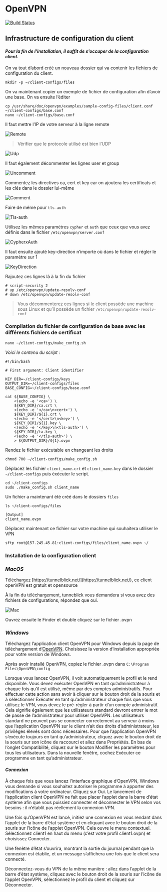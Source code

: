 # OpenVPN

[![Build Status](https://travis-ci.org/joemccann/dillinger.svg?branch=master)](https://travis-ci.org/joemccann/dillinger)

## Infrastructure de configuration du client

#### _Pour la fin de l'installation, il suffit de s'occuper de la configuration client._


On va tout d’abord créé un nouveau dossier qui va contenir les fichiers de configuration du client.

````shell
mkdir -p ~/client-configs/files
````
On va maintenant copier un exemple de fichier de configuration afin d’avoir une base. On va ensuite l’éditer

````shell
cp /usr/share/doc/openvpn/examples/sample-config-files/client.conf ~/client-configs/base.conf
nano ~/client-configs/base.conf
````

Il faut mettre l’IP de votre serveur à la ligne remote

![Remote](remote.png)

> Vérifier que le protocole utilisé est bien l’UDP

![Udp](udp.png)

Il faut également décommenter les lignes user et group

![Uncomment](uncomment.png)

Commentez les directives ca, cert et key car on ajoutera les certificats et les clés dans le dossier lui-même

![Comment](comment.png)

Faire de même pour ``tls-auth``

![Tls-auth](tls-auth.png)

Utilisez les mêmes paramètres ``cypher`` et ``auth`` que ceux que vous avez définis dans le fichier ``/etc/openvpn/server.conf``

![CypherxAuth](cypherxauth.png)

Il faut ensuite ajouté key-direction n’importe où dans le fichier et régler le paramètre sur 1

![KeyDirection](key-direction.png)

Rajoutez ces lignes là à la fin du fichier

````shell
# script-security 2
# up /etc/openvpn/update-resolv-conf
# down /etc/openvpn/update-resolv-conf
````

>Vous décommenterez ces lignes si le client possède une machine sous Linux et qu’il possède un fichier ``/etc/openvpn/update-resolv-conf``

### Compilation du fichier de configuration de base avec les différents fichiers de certificat

````shell
nano ~/client-configs/make_config.sh
````

_Voici le contenu du script :_

````shell
#!/bin/bash

# First argument: Client identifier

KEY_DIR=~/client-configs/keys
OUTPUT_DIR=~/client-configs/files
BASE_CONFIG=~/client-configs/base.conf

cat ${BASE_CONFIG} \
    <(echo -e '<ca>') \
    ${KEY_DIR}/ca.crt \
    <(echo -e '</ca>\n<cert>') \
    ${KEY_DIR}/${1}.crt \
    <(echo -e '</cert>\n<key>') \
    ${KEY_DIR}/${1}.key \
    <(echo -e '</key>\n<tls-auth>') \
    ${KEY_DIR}/ta.key \
    <(echo -e '</tls-auth>') \
    > ${OUTPUT_DIR}/${1}.ovpn
````

Rendez le fichier exécutable en changeant les droits

````shell
chmod 700 ~/client-configs/make_config.sh
````

Déplacez les fichier ``client_name.crt`` et ``client_name.key`` dans le dossier ``~/client-configs`` puis éxécuter le script.

````shell
cd ~/client-configs
sudo ./make_config.sh client_name
````

Un fichier a maintenant été créé dans le dossiers ``files``

````shell
ls ~/client-configs/files

[Output]
client_name.ovpn
````

Déplacez maintenant ce fichier sur votre machine qui souhaitera utiliser le VPN

````shell
sftp root@157.245.45.81:client-configs/files/client_name.ovpn ~/
````


### Installation de la configuration client

### _MacOS_

Téléchargez [https://tunnelblick.net/](https://tunnelblick.net/), ce client openVPN est gratuit et opensource

À la fin du téléchargement, tunneblick vous demandera si vous avez des fichiers de configurations, répondez que oui.

![Mac](mac.png)

Ouvrez ensuite le Finder et double cliquez sur le fichier .ovpn

### _Windows_

Téléchargez l’application client OpenVPN pour Windows depuis la page de téléchargement d’[OpenVPN](https://openvpn.net/community-downloads/).
Choisissez la version d’installation appropriée pour votre version de Windows.

Après avoir installé OpenVPN, copiez le fichier .ovpn dans ``C:\Program Files\OpenVPN\config``

Lorsque vous lancez OpenVPN, il voit automatiquement le profil et le rend disponible.
Vous devez exécuter OpenVPN en tant qu’administrateur à chaque fois qu’il est utilisé, même par des comptes administratifs. Pour effectuer cette action sans avoir à cliquer sur le bouton droit de la souris et à sélectionner Exécuter en tant qu’administrateur chaque fois que vous utilisez le VPN, vous devez le pré-régler à partir d’un compte administratif. Cela signifie également que les utilisateurs standard devront entrer le mot de passe de l’administrateur pour utiliser OpenVPN. Les utilisateurs standard ne peuvent pas se connecter correctement au serveur à moins que l’application OpenVPN sur le client n’ait des droits d’administrateur, les privilèges élevés sont donc nécessaires.
Pour que l’application OpenVPN s’exécute toujours en tant qu’administrateur, cliquez avec le bouton droit de la souris sur son icône de raccourci et allez dans Propriétés. En bas de l’onglet Compatibilité, cliquez sur le bouton Modifier les paramètres pour tous les utilisateurs. Dans la nouvelle fenêtre, cochez Exécuter ce programme en tant qu’administrateur.

#### _Connexion_

À chaque fois que vous lancez l’interface graphique d’OpenVPN, Windows vous demande si vous souhaitez autoriser le programme à apporter des modifications à votre ordinateur. Cliquez sur Oui. Le lancement de l’application client OpenVPN ne fait que placer l’applet dans la barre d’état système afin que vous puissiez connecter et déconnecter le VPN selon vos besoins : il n’établit pas réellement la connexion VPN.

Une fois qu’OpenVPN est lancé, initiez une connexion en vous rendant dans l’applet de la barre d’état système et en cliquant avec le bouton droit de la souris sur l’icône de l’applet OpenVPN. Cela ouvre le menu contextuel. Sélectionnez client1 en haut du menu (c’est votre profil client1.ovpn) et choisissez Connecter.

Une fenêtre d’état s’ouvrira, montrant la sortie du journal pendant que la connexion est établie, et un message s’affichera une fois que le client sera connecté.

Déconnectez-vous du VPN de la même manière : allez dans l’applet de la barre d’état système, cliquez avec le bouton droit de la souris sur l’icône de l’applet OpenVPN, sélectionnez le profil du client et cliquez sur Déconnecter.